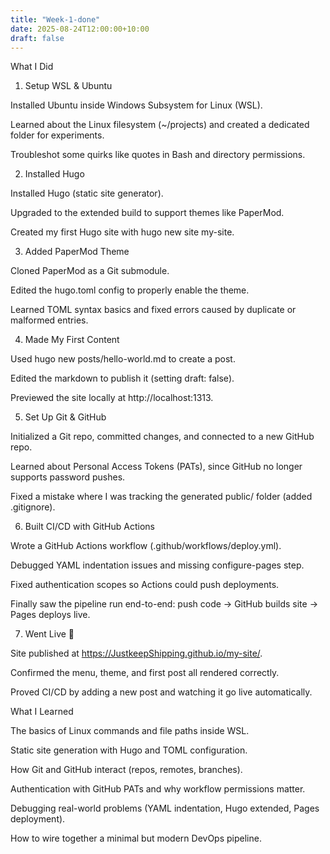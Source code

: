 ```yaml
---
title: "Week-1-done"
date: 2025-08-24T12:00:00+10:00
draft: false
---
```


What I Did
1. Setup WSL & Ubuntu

Installed Ubuntu inside Windows Subsystem for Linux (WSL).

Learned about the Linux filesystem (~/projects) and created a dedicated folder for experiments.

Troubleshot some quirks like quotes in Bash and directory permissions.

2. Installed Hugo

Installed Hugo (static site generator).

Upgraded to the extended build to support themes like PaperMod.

Created my first Hugo site with hugo new site my-site.

3. Added PaperMod Theme

Cloned PaperMod as a Git submodule.

Edited the hugo.toml config to properly enable the theme.

Learned TOML syntax basics and fixed errors caused by duplicate or malformed entries.

4. Made My First Content

Used hugo new posts/hello-world.md to create a post.

Edited the markdown to publish it (setting draft: false).

Previewed the site locally at http://localhost:1313.

5. Set Up Git & GitHub

Initialized a Git repo, committed changes, and connected to a new GitHub repo.

Learned about Personal Access Tokens (PATs), since GitHub no longer supports password pushes.

Fixed a mistake where I was tracking the generated public/ folder (added .gitignore).

6. Built CI/CD with GitHub Actions

Wrote a GitHub Actions workflow (.github/workflows/deploy.yml).

Debugged YAML indentation issues and missing configure-pages step.

Fixed authentication scopes so Actions could push deployments.

Finally saw the pipeline run end-to-end: push code → GitHub builds site → Pages deploys live.

7. Went Live 🎉

Site published at https://JustkeepShipping.github.io/my-site/.

Confirmed the menu, theme, and first post all rendered correctly.

Proved CI/CD by adding a new post and watching it go live automatically.

What I Learned

The basics of Linux commands and file paths inside WSL.

Static site generation with Hugo and TOML configuration.

How Git and GitHub interact (repos, remotes, branches).

Authentication with GitHub PATs and why workflow permissions matter.

Debugging real-world problems (YAML indentation, Hugo extended, Pages deployment).

How to wire together a minimal but modern DevOps pipeline.

